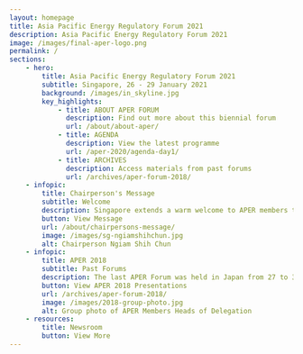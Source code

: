 ```yaml
---
layout: homepage
title: Asia Pacific Energy Regulatory Forum 2021
description: Asia Pacific Energy Regulatory Forum 2021
image: /images/final-aper-logo.png
permalink: /
sections:
    - hero:
        title: Asia Pacific Energy Regulatory Forum 2021
        subtitle: Singapore, 26 - 29 January 2021
        background: /images/in_skyline.jpg
        key_highlights:
            - title: ABOUT APER FORUM
              description: Find out more about this biennial forum
              url: /about/about-aper/
            - title: AGENDA
              description: View the latest programme
              url: /aper-2020/agenda-day1/
            - title: ARCHIVES
              description: Access materials from past forums
              url: /archives/aper-forum-2018/
    - infopic:
        title: Chairperson's Message
        subtitle: Welcome
        description: Singapore extends a warm welcome to APER members to APER Forum 2020, to be held from 26 to 29 January 2021.
        button: View Message
        url: /about/chairpersons-message/
        image: /images/sg-ngiamshihchun.jpg
        alt: Chairperson Ngiam Shih Chun
    - infopic:
        title: APER 2018
        subtitle: Past Forums
        description: The last APER Forum was held in Japan from 27 to 30 November 2018. APER Members discussed the future of electricity networks with disruptive technologies, how regulators can ensure competitive and investable energy markets, and emerging issues for market surveillance and regulation.
        button: View APER 2018 Presentations
        url: /archives/aper-forum-2018/
        image: /images/2018-group-photo.jpg
        alt: Group photo of APER Members Heads of Delegation
    - resources:
        title: Newsroom
        button: View More
---
```

